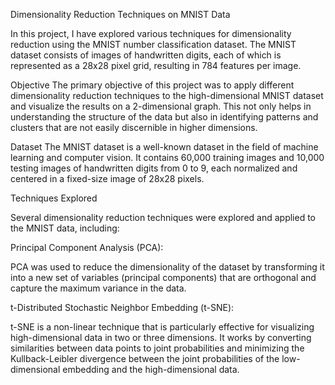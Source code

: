Dimensionality Reduction Techniques on MNIST Data

In this project, I have explored various techniques for dimensionality reduction using the MNIST number classification dataset. The MNIST dataset consists of images of handwritten digits, each of which is represented as a 28x28 pixel grid, resulting in 784 features per image.

Objective
  The primary objective of this project was to apply different dimensionality reduction techniques to the high-dimensional MNIST dataset and visualize the results on a 2-dimensional graph. This not only helps in understanding the structure of the data but also in identifying patterns and clusters that are not easily discernible in higher dimensions.

Dataset
  The MNIST dataset is a well-known dataset in the field of machine learning and computer vision. It contains 60,000 training images and 10,000 testing images of handwritten digits from 0 to 9, each normalized and centered in a fixed-size image of 28x28 pixels.

Techniques Explored

Several dimensionality reduction techniques were explored and applied to the MNIST data, including:

Principal Component Analysis (PCA):

PCA was used to reduce the dimensionality of the dataset by transforming it into a new set of variables (principal components) that are orthogonal and capture the maximum variance in the data.

t-Distributed Stochastic Neighbor Embedding (t-SNE):

t-SNE is a non-linear technique that is particularly effective for visualizing high-dimensional data in two or three dimensions. It works by converting similarities between data points to joint probabilities and minimizing the Kullback-Leibler divergence between the joint probabilities of the low-dimensional embedding and the high-dimensional data.

